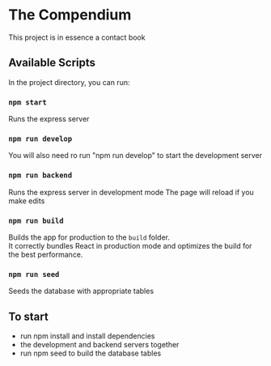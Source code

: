 # The Compendium

This project is in essence a contact book

## Available Scripts

In the project directory, you can run:

### `npm start`

Runs the express server

### `npm run develop`
You will also need ro run "npm run develop" to start the development server

### `npm run backend`
Runs the express server in development mode
The page will reload if you make edits

### `npm run build`

Builds the app for production to the `build` folder.\
It correctly bundles React in production mode and optimizes the build for the best performance.

### `npm run seed`
Seeds the database with appropriate tables

## To start
- run npm install and install dependencies
- the development and backend servers together
- run npm seed to build the database tables
